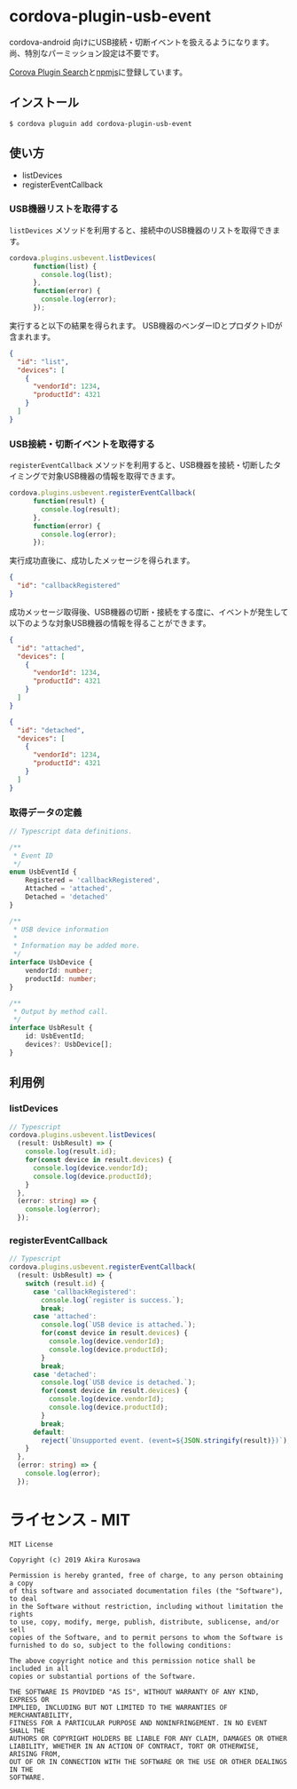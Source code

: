 # cordova-plugin-usb-event
cordova-android 向けにUSB接続・切断イベントを扱えるようになります。
尚、特別なパーミッション設定は不要です。

[Corova Plugin Search](https://cordova.apache.org/plugins/?q=cordova-plugin-usb-event)と[npmjs](https://www.npmjs.com/package/cordova-plugin-usb-event)に登録しています。

## インストール

```
$ cordova pluguin add cordova-plugin-usb-event
```

## 使い方

* listDevices
* registerEventCallback

### USB機器リストを取得する

`listDevices` メソッドを利用すると、接続中のUSB機器のリストを取得できます。

```js
cordova.plugins.usbevent.listDevices(
      function(list) {
        console.log(list);
      },
      function(error) {
        console.log(error);
      });
```

実行すると以下の結果を得られます。
USB機器のベンダーIDとプロダクトIDが含まれます。

```json
{
  "id": "list",
  "devices": [
    {
      "vendorId": 1234,
      "productId": 4321
    }
  ]
}
```

### USB接続・切断イベントを取得する

`registerEventCallback` メソッドを利用すると、USB機器を接続・切断したタイミングで対象USB機器の情報を取得できます。

```js
cordova.plugins.usbevent.registerEventCallback(
      function(result) {
        console.log(result);
      },
      function(error) {
        console.log(error);
      });
```

実行成功直後に、成功したメッセージを得られます。

```json
{
  "id": "callbackRegistered"
}
```

成功メッセージ取得後、USB機器の切断・接続をする度に、イベントが発生して以下のような対象USB機器の情報を得ることができます。

```json
{
  "id": "attached",
  "devices": [
    {
      "vendorId": 1234,
      "productId": 4321
    }
  ]
}
```

```json
{
  "id": "detached",
  "devices": [
    {
      "vendorId": 1234,
      "productId": 4321
    }
  ]
}
```

### 取得データの定義

```ts
// Typescript data definitions.

/**
 * Event ID
 */
enum UsbEventId {
    Registered = 'callbackRegistered',
    Attached = 'attached',
    Detached = 'detached'
}

/**
 * USB device information
 * 
 * Information may be added more.
 */
interface UsbDevice {
    vendorId: number;
    productId: number;
}

/**
 * Output by method call.
 */
interface UsbResult {
    id: UsbEventId;
    devices?: UsbDevice[];
}
```

## 利用例

### listDevices

```ts
// Typescript
cordova.plugins.usbevent.listDevices(
  (result: UsbResult) => {
    console.log(result.id);
    for(const device in result.devices) {
      console.log(device.vendorId);
      console.log(device.productId);
    }
  },
  (error: string) => {
    console.log(error);
  });
```

### registerEventCallback

```ts
// Typescript
cordova.plugins.usbevent.registerEventCallback(
  (result: UsbResult) => {
    switch (result.id) {
      case 'callbackRegistered':
        console.log(`register is success.`);
        break;
      case 'attached':
        console.log(`USB device is attached.`);
        for(const device in result.devices) {
          console.log(device.vendorId);
          console.log(device.productId);
        }
        break;
      case 'detached':
        console.log(`USB device is detached.`);
        for(const device in result.devices) {
          console.log(device.vendorId);
          console.log(device.productId);
        }
        break;
      default:
        reject(`Unsupported event. (event=${JSON.stringify(result)})`);
    }
  },
  (error: string) => {
    console.log(error);
  });
```

# ライセンス - MIT

```
MIT License

Copyright (c) 2019 Akira Kurosawa

Permission is hereby granted, free of charge, to any person obtaining a copy
of this software and associated documentation files (the "Software"), to deal
in the Software without restriction, including without limitation the rights
to use, copy, modify, merge, publish, distribute, sublicense, and/or sell
copies of the Software, and to permit persons to whom the Software is
furnished to do so, subject to the following conditions:

The above copyright notice and this permission notice shall be included in all
copies or substantial portions of the Software.

THE SOFTWARE IS PROVIDED "AS IS", WITHOUT WARRANTY OF ANY KIND, EXPRESS OR
IMPLIED, INCLUDING BUT NOT LIMITED TO THE WARRANTIES OF MERCHANTABILITY,
FITNESS FOR A PARTICULAR PURPOSE AND NONINFRINGEMENT. IN NO EVENT SHALL THE
AUTHORS OR COPYRIGHT HOLDERS BE LIABLE FOR ANY CLAIM, DAMAGES OR OTHER
LIABILITY, WHETHER IN AN ACTION OF CONTRACT, TORT OR OTHERWISE, ARISING FROM,
OUT OF OR IN CONNECTION WITH THE SOFTWARE OR THE USE OR OTHER DEALINGS IN THE
SOFTWARE.
```